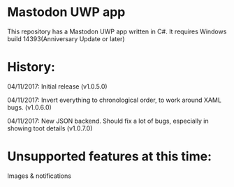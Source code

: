Mastodon UWP app
=====================================

This repository has a Mastodon UWP app written in C#.
It requires Windows build 14393(Anniversary Update or later)


History:
========

04/11/2017: Initial release (v1.0.5.0)

04/11/2017: Invert everything to chronological order, to work around XAML bugs. (v1.0.6.0)

04/11/2017: New JSON backend. Should fix a lot of bugs, especially in showing toot details (v1.0.7.0)


Unsupported features at this time:
==================================

Images & notifications

